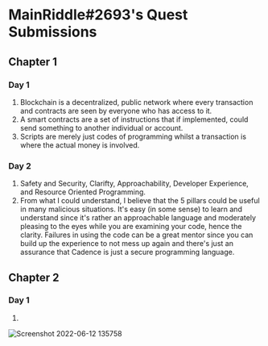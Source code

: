 # MainRiddle#2693's Quest Submissions

## Chapter 1


### Day 1

1. Blockchain is a decentralized, public network where every transaction and contracts are seen by everyone who has access to it.
2. A smart contracts are a set of instructions that if implemented, could send something to another individual or account.
3. Scripts are merely just codes of programming whilst a transaction is where the actual money is involved. 

### Day 2 

1. Safety and Security, Clarifty, Approachability, Developer Experience, and Resource Oriented Programming.
2. From what I could understand, I believe that the 5 pillars could be useful in many malicious situations. It's easy (in some sense) to learn and understand since it's rather an approachable language and moderately pleasing to the eyes while you are examining your code, hence the clarity. Failures in using the code can be a great mentor since you can build up the experience to not mess up again and there's just an assurance that Cadence is just a secure programming language. 


## Chapter 2 

### Day 1 

1. 

![Screenshot 2022-06-12 135758](https://user-images.githubusercontent.com/106502749/173218316-095e3a9e-0f08-4a24-8dba-a218f51eb540.png)

